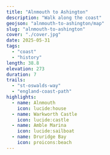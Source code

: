 ```yaml
---
title: "Alnmouth to Ashington"
description: "Walk along the coast"
geojson: "alnmouth-to-ashington/map"
slug: "alnmouth-to-ashington"
cover: "./cover.jpg"
date: 2025-05-31
tags:
  - "coast"
  - "history"
length: 38.8
elevation: 273
duration: 7
trails:
  - "st-oswalds-way"
  - "england-coast-path"
highlights:
  - name: Alnmouth
    icon: lucide:house
  - name: Warkworth Castle
    icon: lucide:castle
  - name: Amble Marina
    icon: lucide:sailboat
  - name: Druridge Bay
    icon: proicons:beach
---
```

